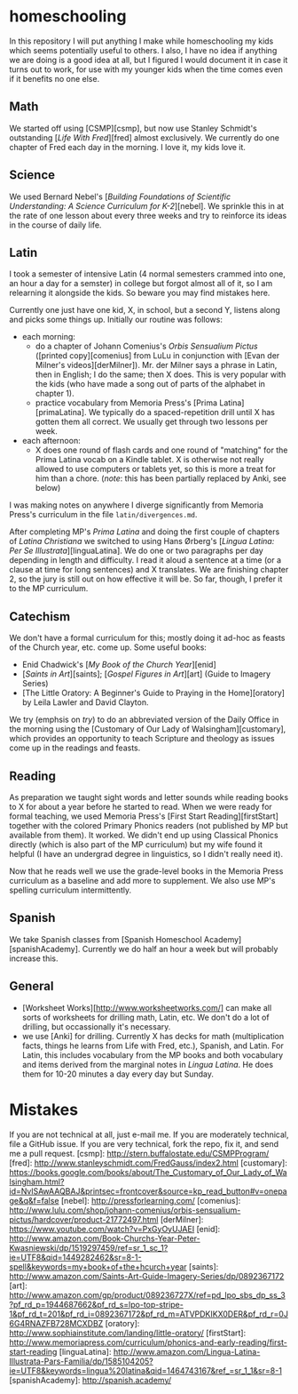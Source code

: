 # homeschooling

In this repository I will put anything I make while homeschooling my kids which seems potentially useful to others. I also, I have no idea if anything we are doing is a good idea at all, but I figured I would document it in case it turns out to work, for use with my younger kids when the time comes even if it benefits no one else.

## Math

We started off using [CSMP][csmp], but now use Stanley Schmidt's outstanding [_Life With Fred_][fred] almost exclusively.  We currently do one chapter of Fred each day in the morning.  I love it, my kids love it.  

## Science
We used Bernard Nebel's [_Building Foundations of Scientific Understanding: A Science Curriculum for K-2_][nebel].  We sprinkle this in at the rate of one lesson about every three weeks and try to reinforce its ideas in the course of daily life.

## Latin

I took a semester of intensive Latin (4 normal semesters crammed into one, an hour a day for a semster) in college but forgot almost all of it, so I am relearning it alongside the kids.  So beware you may find mistakes here.  

Currently one just have one kid, X, in school, but a second Y, listens along and picks some things up.  Initially our routine was follows:
- each morning:
  - do a chapter of Johann Comenius's _Orbis Sensualium Pictus_ ([printed copy][comenius] from LuLu in conjunction with [Evan der Milner's videos][derMilner]).  Mr. der Milner says a phrase in Latin, then in English; I do the same; then X does.  This is very popular with the kids (who have made a song out of parts of the alphabet in chapter 1).
  - practice vocabulary from Memoria Press's [Prima Latina][primaLatina].  We typically do a spaced-repetition drill until X has gotten them all correct.  We usually get through two lessons per week.
- each afternoon:
  - X does one round of flash cards and one round of "matching" for the Prima Latina vocab on a Kindle tablet. X is otherwise not really allowed to use computers or tablets yet, so this is more a treat for him than a chore. (*note*: this has been partially replaced by Anki, see below)

I was making notes on anywhere I diverge significantly from Memoria Press's curriculum in the file `latin/divergences.md`.  

After completing MP's _Prima Latina_ and doing the first couple of chapters of _Latina Christiana_ we switched to using Hans Ørberg's [_Lingua Latina: Per Se Illustrata_][linguaLatina].  We do one or two paragraphs per day depending in length and difficulty.  I read it aloud a sentence at a time (or a clause at time for long sentences) and X translates.  We are finishing chapter 2, so the jury is still out on how effective it will be.  So far, though, I prefer it to the MP curriculum.

## Catechism

We don't have a formal curriculum for this; mostly doing it ad-hoc as feasts of the Church year, etc. come up.  Some useful books:
  - Enid Chadwick's [_My Book of the Church Year_][enid]
  - [_Saints in Art_][saints]; [_Gospel Figures in Art_][art] (Guide to Imagery Series)
  - [The Little Oratory: A Beginner's Guide to Praying in the Home][oratory] by Leila Lawler and David Clayton.

We try (emphsis on _try_) to do an abbreviated version of the Daily Office in the morning using the [Customary of Our Lady of Walsingham][customary], which provides an opportunity to teach Scripture and theology as issues come up in the readings and feasts.

## Reading

As preparation we taught sight words and letter sounds while reading books to X for about a year before he started to read.  When we were ready for formal teaching, we used Memoria Press's [First Start Reading][firstStart] together with the colored Primary Phonics readers (not published by MP but available from them).  It worked.  We didn't end up using Classical Phonics directly (which is also part of the MP curriculum) but my wife found it helpful (I have an undergrad degree in linguistics, so I didn't really need it).

Now that he reads well we use the grade-level books in the Memoria Press curriculum as a baseline and add more to supplement.  We also use MP's spelling curriculum intermittently.

## Spanish

We take Spanish classes from [Spanish Homeschool Academy][spanishAcademy]. Currently we do half an hour a week but will probably increase this.

## General
- [Worksheet Works][http://www.worksheetworks.com/] can make all sorts of worksheets for drilling math, Latin, etc.  We don't do a lot of drilling, but occassionally it's necessary.
- we use [Anki] for drilling. Currently X has decks for math (multiplication facts, things he learns from Life with Fred, etc.), Spanish, and Latin.  For Latin, this includes vocabulary from the MP books and both vocabulary and items derived from the marginal notes in _Lingua Latina_.  He does them for 10-20 minutes a day every day but Sunday.

# Mistakes
If you are not technical at all, just e-mail me.  If you are moderately technical, file a GitHub issue. If you are very technical, fork the repo, fix it, and send me a pull request.
[csmp]: http://stern.buffalostate.edu/CSMPProgram/
[fred]: http://www.stanleyschmidt.com/FredGauss/index2.html
[customary]: https://books.google.com/books/about/The_Customary_of_Our_Lady_of_Walsingham.html?id=NvlSAwAAQBAJ&printsec=frontcover&source=kp_read_button#v=onepage&q&f=false
[nebel]: http://pressforlearning.com/
[comenius]: http://www.lulu.com/shop/johann-comenius/orbis-sensualium-pictus/hardcover/product-21772497.html
[derMilner]: https://www.youtube.com/watch?v=PxGyOyUJAEI
[enid]: http://www.amazon.com/Book-Churchs-Year-Peter-Kwasniewski/dp/1519297459/ref=sr_1_sc_1?ie=UTF8&qid=1449282462&sr=8-1-spell&keywords=my+book+of+the+hcurch+year
[saints]: http://www.amazon.com/Saints-Art-Guide-Imagery-Series/dp/0892367172
[art]: http://www.amazon.com/gp/product/089236727X/ref=pd_lpo_sbs_dp_ss_3?pf_rd_p=1944687662&pf_rd_s=lpo-top-stripe-1&pf_rd_t=201&pf_rd_i=0892367172&pf_rd_m=ATVPDKIKX0DER&pf_rd_r=0J6G4RNAZFB728MCXDBZ
[oratory]: http://www.sophiainstitute.com/landing/little-oratory/
[firstStart]: http://www.memoriapress.com/curriculum/phonics-and-early-reading/first-start-reading
[linguaLatina]: http://www.amazon.com/Lingua-Latina-Illustrata-Pars-Familia/dp/1585104205?ie=UTF8&keywords=lingua%20latina&qid=1464743167&ref_=sr_1_1&sr=8-1
[spanishAcademy]: http://spanish.academy/
